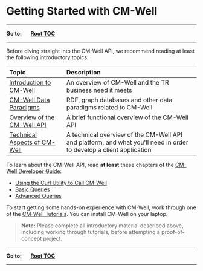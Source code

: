 # Getting Started with CM-Well #

----

**Go to:** &nbsp;&nbsp;&nbsp;&nbsp; [**Root TOC**](CM-Well.RootTOC.md) 

----

Before diving straight into the CM-Well API, we recommend reading at least the following introductory topics:

Topic | Description
:------|:------------
[Introduction to CM-Well](Intro.IntroductionToCM-Well.md) | An overview of CM-Well and the TR business need it meets
[CM-Well Data Paradigms](Intro.CM-WellDataParadigms.md) | RDF, graph databases and other data paradigms related to CM-Well
[Overview of the CM-Well API](Intro.OverviewOfTheCM-WellAPI.md) | A brief functional overview of the CM-Well API 
[Technical Aspects of CM-Well](Intro.TechnicalAspectsOfCM-Well.md) | A technical overview of the CM-Well API and platform, and what you'll need in order to develop a client application

To learn about the CM-Well API, read **at least** these chapters of the [CM-Well Developer Guide](DevGuide.TOC.md): 

* [Using the Curl Utility to Call CM-Well](DevGuide.CurlUtility.md)
* [Basic Queries](DevGuide.BasicQueries.md) 
* [Advanced Queries](DevGuide.AdvancedQueries.md)

To start getting some hands-on experience with CM-Well, work through one of the [CM-Well Tutorials](Tutorial.TOC.md). You can install CM-Well on your laptop.

>**Note:** Please complete all introductory material described above, including working through tutorials, before attempting a proof-of-concept project.

----

**Go to:** &nbsp;&nbsp;&nbsp;&nbsp; [**Root TOC**](CM-Well.RootTOC.md) 

----